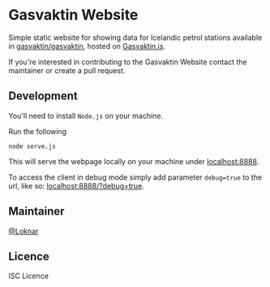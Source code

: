 
# Gasvaktin Website

Simple static website for showing data for Icelandic petrol stations available in [gasvaktin/gasvaktin](https://github.com/gasvaktin/gasvaktin), hosted on [Gasvaktin.is](https://gasvaktin.is/).

If you're interested in contributing to the Gasvaktin Website contact the maintainer or create a pull request.

## Development

You'll need to install `Node.js` on your machine.

Run the following

	node serve.js

This will serve the webpage locally on your machine under [localhost:8888](http://localhost:8888/).

To access the client in debug mode simply add parameter `debug=true` to the url, like so: [localhost:8888/?debug=true](http://localhost:8888/?debug=true).

## Maintainer

[@Loknar](https://github.com/Loknar/)

## Licence

ISC Licence
